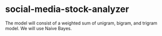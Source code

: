 # social-media-stock-analyzer

The model will consist of a weighted sum of unigram, bigram, and trigram model. We will use Naive Bayes.
